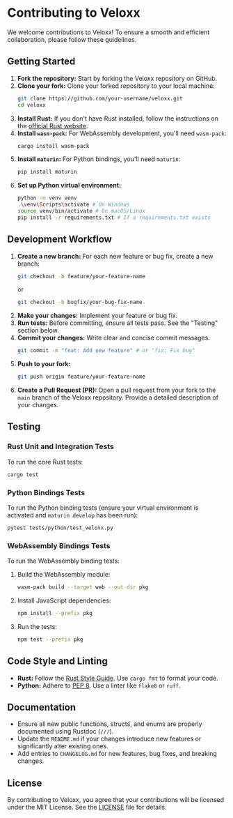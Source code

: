 # Contributing to Veloxx

We welcome contributions to Veloxx! To ensure a smooth and efficient collaboration, please follow these guidelines.

## Getting Started

1.  **Fork the repository:** Start by forking the Veloxx repository on GitHub.
2.  **Clone your fork:** Clone your forked repository to your local machine:
    ```bash
    git clone https://github.com/your-username/veloxx.git
    cd veloxx
    ```
3.  **Install Rust:** If you don't have Rust installed, follow the instructions on the [official Rust website](https://www.rust-lang.org/tools/install).
4.  **Install `wasm-pack`:** For WebAssembly development, you'll need `wasm-pack`:
    ```bash
    cargo install wasm-pack
    ```
5.  **Install `maturin`:** For Python bindings, you'll need `maturin`:
    ```bash
    pip install maturin
    ```
6.  **Set up Python virtual environment:**
    ```bash
    python -m venv venv
    .\venv\Scripts\activate # On Windows
    source venv/bin/activate # On macOS/Linux
    pip install -r requirements.txt # If a requirements.txt exists
    ```

## Development Workflow

1.  **Create a new branch:** For each new feature or bug fix, create a new branch:
    ```bash
    git checkout -b feature/your-feature-name
    ```
    or
    ```bash
    git checkout -b bugfix/your-bug-fix-name
    ```
2.  **Make your changes:** Implement your feature or bug fix.
3.  **Run tests:** Before committing, ensure all tests pass. See the "Testing" section below.
4.  **Commit your changes:** Write clear and concise commit messages.
    ```bash
    git commit -m "feat: Add new feature" # or "fix: Fix bug"
    ```
5.  **Push to your fork:**
    ```bash
    git push origin feature/your-feature-name
    ```
6.  **Create a Pull Request (PR):** Open a pull request from your fork to the `main` branch of the Veloxx repository. Provide a detailed description of your changes.

## Testing

### Rust Unit and Integration Tests

To run the core Rust tests:

```bash
cargo test
```

### Python Bindings Tests

To run the Python binding tests (ensure your virtual environment is activated and `maturin develop` has been run):

```bash
pytest tests/python/test_veloxx.py
```

### WebAssembly Bindings Tests

To run the WebAssembly binding tests:

1.  Build the WebAssembly module:
    ```bash
    wasm-pack build --target web --out-dir pkg
    ```
2.  Install JavaScript dependencies:
    ```bash
    npm install --prefix pkg
    ```
3.  Run the tests:
    ```bash
    npm test --prefix pkg
    ```

## Code Style and Linting

- **Rust:** Follow the [Rust Style Guide](https://github.com/rust-dev-tools/fmt-rfcs/blob/master/guide/guide.md). Use `cargo fmt` to format your code.
- **Python:** Adhere to [PEP 8](https://www.python.org/dev/peps/pep-0008/). Use a linter like `flake8` or `ruff`.

## Documentation

- Ensure all new public functions, structs, and enums are properly documented using Rustdoc (`///`).
- Update the `README.md` if your changes introduce new features or significantly alter existing ones.
- Add entries to `CHANGELOG.md` for new features, bug fixes, and breaking changes.

## License

By contributing to Veloxx, you agree that your contributions will be licensed under the MIT License. See the [LICENSE](LICENSE) file for details.
